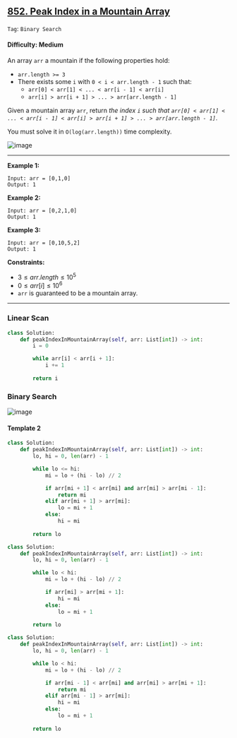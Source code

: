 ## [852. Peak Index in a Mountain Array](https://leetcode.com/problems/peak-index-in-a-mountain-array/)

```Tag```: ```Binary Search```

#### Difficulty: Medium

An array ```arr``` a mountain if the following properties hold:

- ```arr.length >= 3```
- There exists some ```i``` with ```0 < i < arr.length - 1``` such that:
    - ```arr[0] < arr[1] < ... < arr[i - 1] < arr[i]```
    - ```arr[i] > arr[i + 1] > ... > arr[arr.length - 1]```

Given a mountain array ```arr```, return _the index ```i``` such that ```arr[0] < arr[1] < ... < arr[i - 1] < arr[i] > arr[i + 1] > ... > arr[arr.length - 1]```_.

You must solve it in ```O(log(arr.length))``` time complexity.

![image](https://github.com/quananhle/Python/assets/35042430/2978a749-4136-4271-a964-56778fb8bb63)

---

__Example 1:__
```
Input: arr = [0,1,0]
Output: 1
```

__Example 2:__
```
Input: arr = [0,2,1,0]
Output: 1
```

__Example 3:__
```
Input: arr = [0,10,5,2]
Output: 1
```

__Constraints:__

- $3 \le arr.length \le 10^{5}$
- $0 \le arr[i] \le 10^{6}$
- ```arr``` is guaranteed to be a mountain array.

---

### Linear Scan

```Python
class Solution:
    def peakIndexInMountainArray(self, arr: List[int]) -> int:
        i = 0

        while arr[i] < arr[i + 1]:
            i += 1
        
        return i
```

### Binary Search

![image](https://leetcode.com/problems/peak-index-in-a-mountain-array/Figures/852/852-1.png)

#### Template 2

```Python
class Solution:
    def peakIndexInMountainArray(self, arr: List[int]) -> int:
        lo, hi = 0, len(arr) - 1

        while lo <= hi:
            mi = lo + (hi - lo) // 2

            if arr[mi + 1] < arr[mi] and arr[mi] > arr[mi - 1]:
                return mi
            elif arr[mi + 1] > arr[mi]:
                lo = mi + 1
            else:
                hi = mi
        
        return lo
```

```Python
class Solution:
    def peakIndexInMountainArray(self, arr: List[int]) -> int:
        lo, hi = 0, len(arr) - 1

        while lo < hi:
            mi = lo + (hi - lo) // 2

            if arr[mi] > arr[mi + 1]:
                hi = mi
            else:
                lo = mi + 1
        
        return lo
```

```Python
class Solution:
    def peakIndexInMountainArray(self, arr: List[int]) -> int:
        lo, hi = 0, len(arr) - 1

        while lo < hi:
            mi = lo + (hi - lo) // 2

            if arr[mi - 1] < arr[mi] and arr[mi] > arr[mi + 1]:
                return mi
            elif arr[mi - 1] > arr[mi]:
                hi = mi
            else:
                lo = mi + 1
            
        return lo
```
